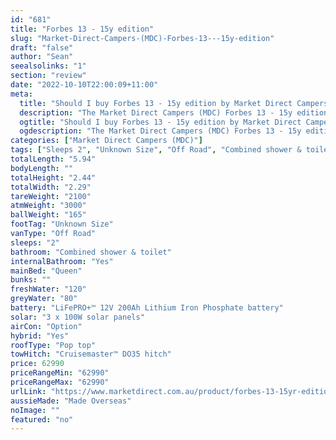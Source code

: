 ```yaml
---
id: "681"
title: "Forbes 13 - 15y edition"
slug: "Market-Direct-Campers-(MDC)-Forbes-13---15y-edition"
draft: "false"
author: "Sean"
seealsolinks: "1"
section: "review"
date: "2022-10-10T22:00:09+11:00"
meta:
  title: "Should I buy Forbes 13 - 15y edition by Market Direct Campers (MDC)?"
  description: "The Market Direct Campers (MDC) Forbes 13 - 15y edition is classed as Off Road, and sleeps 2 people. It is Made Overseas and comes in at Unknown Size. It generally has Combined shower & toilet."
  ogtitle: "Should I buy Forbes 13 - 15y edition by Market Direct Campers (MDC)?"
  ogdescription: "The Market Direct Campers (MDC) Forbes 13 - 15y edition is classed as Off Road, and sleeps 2 people. It is Made Overseas and comes in at Unknown Size. It generally has Combined shower & toilet."
categories: ["Market Direct Campers (MDC)"]
tags: ["Sleeps 2", "Unknown Size", "Off Road", "Combined shower & toilet", "Pop top", "60 - 70k", "Made Overseas"]
totalLength: "5.94"
bodyLength: ""
totalHeight: "2.44"
totalWidth: "2.29"
tareWeight: "2100"
atmWeight: "3000"
ballWeight: "165"
footTag: "Unknown Size"
vanType: "Off Road"
sleeps: "2"
bathroom: "Combined shower & toilet"
internalBathroom: "Yes"
mainBed: "Queen"
bunks: ""
freshWater: "120"
greyWater: "80"
battery: "LiFePRO+™ 12V 200Ah Lithium Iron Phosphate battery"
solar: "3 x 100W solar panels"
airCon: "Option"
hybrid: "Yes"
roofType: "Pop top"
towHitch: "Cruisemaster™ DO35 hitch"
price: 62990
priceRangeMin: "62990"
priceRangeMax: "62990"
urlLink: "https://www.marketdirect.com.au/product/forbes-13-15yr-edition/"
aussieMade: "Made Overseas"
noImage: ""
featured: "no"
---
```

